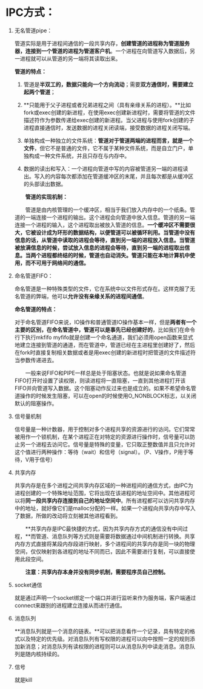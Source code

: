 # IPC方式：

1. 无名管道pipe：

   管道实际是用于进程间通信的一段共享内存，**创建管道的进程称为管道服务器，连接到一个管道的进程为管道客户机**。一个进程在向管道写入数据后，另一进程就可以从管道的另一端将其读取出来。

   **管道的特点：**

   1. 管道是**半双工的，数据只能向一个方向流动**；需要**双方通信时，需要建立起两个管道**；

   2. **只能用于父子进程或者兄弟进程之间（具有亲缘关系的进程）。**比如fork或exec创建的新进程，在使用exec创建新进程时，需要将管道的文件描述符作为参数传递给exec创建的新进程。当父进程与使用fork创建的子进程直接通信时，发送数据的进程关闭读端，接受数据的进程关闭写端。

   3. 单独构成一种独立的文件系统：**管道对于管道两端的进程而言，就是一个文件**，但它不是普通的文件，它不属于某种文件系统，而是自立门户，单独构成一种文件系统，并且只存在与内存中。

   4. 数据的读出和写入：一个进程向管道中写的内容被管道另一端的进程读出。写入的内容每次都添加在管道缓冲区的末尾，并且每次都是从缓冲区的头部读出数据。

   　　**管道的实现机制：**

   　　管道是由内核管理的一个缓冲区，相当于我们放入内存中的一个纸条。管道的一端连接一个进程的输出。这个进程会向管道中放入信息。管道的另一端连接一个进程的输入，这个进程取出被放入管道的信息。**一个缓冲区不需要很大，它被设计成为环形的数据结构，以便管道可以被循环利用。**当管道中没有信息的话，从管道中读取的进程会等待，直到另一端的进程放入信息。当管道被放满信息的时候，尝试放入信息的进程会等待，直到另一端的进程取出信息。当两个进程都终结的时候，管道也自动消失。管道只能在本地计算机中使用，而**不可用于网络间的通信。**

2. 命名管道FIFO：

   命名管道是一种特殊类型的文件，它在系统中以文件形式存在。这样克服了无名管道的弊端，他可以**允许没有亲缘关系的进程间通信**。

   **命名管道的特点：**

   对于命名管道FIFO来说，IO操作和普通管道IO操作基本一样，但是**两者有一个主要的区别，在命名管道中，管道可以是事先已经创建好的**，比如我们在命令行下执行mkfifo myfifo就是创建一个命名通道，我们必须用open函数来显式地建立连接到管道的通道，而在管道中，管道已经在主进程里创建好了，然后在fork时直接复制相关数据或者是用exec创建的新进程时把管道的文件描述符当参数传递进去。

   　　一般来说FIFO和PIPE一样总是处于阻塞状态。也就是说如果命名管道FIFO打开时设置了读权限，则读进程将一直阻塞，一直到其他进程打开该FIFO并向管道写入数据。这个阻塞动作反过来也是成立的。如果不希望命名管道操作的时候发生阻塞，可以在open的时候使用O_NONBLOCK标志，以关闭默认的阻塞操作。

3. 信号量机制

   信号量是一种计数器，用于控制对多个进程共享的资源进行的访问。它们常常被用作一个锁机制，在某个进程正在对特定的资源进行操作时，信号量可以防止另一个进程去访问它。信号量是特殊的变量，它只取正整数值并且只允许对这个值进行两种操作：等待（wait）和信号（signal）。（P、V操作，P用于等待，V用于信号）

4. 共享内存

   共享内存是在多个进程之间共享内存区域的一种进程间的通信方式，由IPC为进程创建的一个特殊地址范围，它将出现在该进程的地址空间中。其他进程可以将**同一段共享内存连接到自己的地址空间中**。所有进程都可以访问共享内存中的地址，就好像它们是malloc分配的一样。如果一个进程向共享内存中写入了数据，所做的改动将立刻被其他进程看到。

   　　**共享内存是IPC最快捷的方式，因为共享内存方式的通信没有中间过程，**而管道、消息队列等方式则是需要将数据通过中间机制进行转换。共享内存方式直接将某段内存段进行映射，多个进程间的共享内存是同一块的物理空间，仅仅映射到各进程的地址不同而已，因此不需要进行复制，可以直接使用此段空间。

   　　**注意：共享内存本身并没有同步机制，需要程序员自己控制。**

5. socket通信

   就是通过声明一个socket绑定一个端口并进行监听来作为服务端，客户端通过connect来跟别的进程建立连接从而进行通信。

6. 消息队列

   **消息队列就是一个消息的链表。**可以把消息看作一个记录，具有特定的格式以及特定的优先级。对消息队列有写权限的进程可以向中按照一定的规则添加新消息；对消息队列有读权限的进程则可以从消息队列中读走消息。消息队列是随内核持续的。

7. 信号

   就是kill

